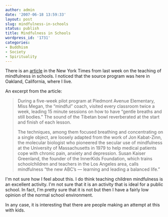 ```yaml
---
author: admin
date: '2007-06-18 13:59:33'
layout: post
slug: mindfulness-in-schools
status: publish
title: Mindfulness in Schools
wordpress_id: '1731'
categories:
- Buddhism
- Society
- Spirituality
---
```

There is an <a href="http://www.nytimes.com/2007/06/16/us/16mindful.html?_r=2&amp;oref=slogin&amp;oref=slogin">article</a> in the New York Times from last week on the teaching of mindfulness in schools. I noticed that the source program was here in Oakland, California, where I live.

An excerpt from the article:
<blockquote>During a five-week pilot program at Piedmont Avenue Elementary, Miss Megan, the “mindful” coach, visited every classroom twice a week, leading 15 minute sessions on how to have “gentle breaths and still bodies.” The sound of the Tibetan bowl reverberated at the start and finish of each lesson.

The techniques, among them focused breathing and concentrating on a single object, are loosely adapted from the work of Jon Kabat-Zinn, the molecular biologist who pioneered the secular use of mindfulness at the University of Massachusetts in 1979 to help medical patients cope with chronic pain, anxiety and depression. Susan Kaiser Greenland, the founder of the InnerKids Foundation, which trains schoolchildren and teachers in the Los Angeles area, calls mindfulness “the new ABC’s — learning and leading a balanced life.”</blockquote>
I'm not sure how I feel about this. I do think teaching children mindfulness is an excellent activity. I'm not sure that it is an activity that is ideal for a public school. In fact, I'm pretty sure that it is not but then I have a fairly low opinion of the normal school environment.

In any case, it is interesting that there are people making an attempt at this with kids.
